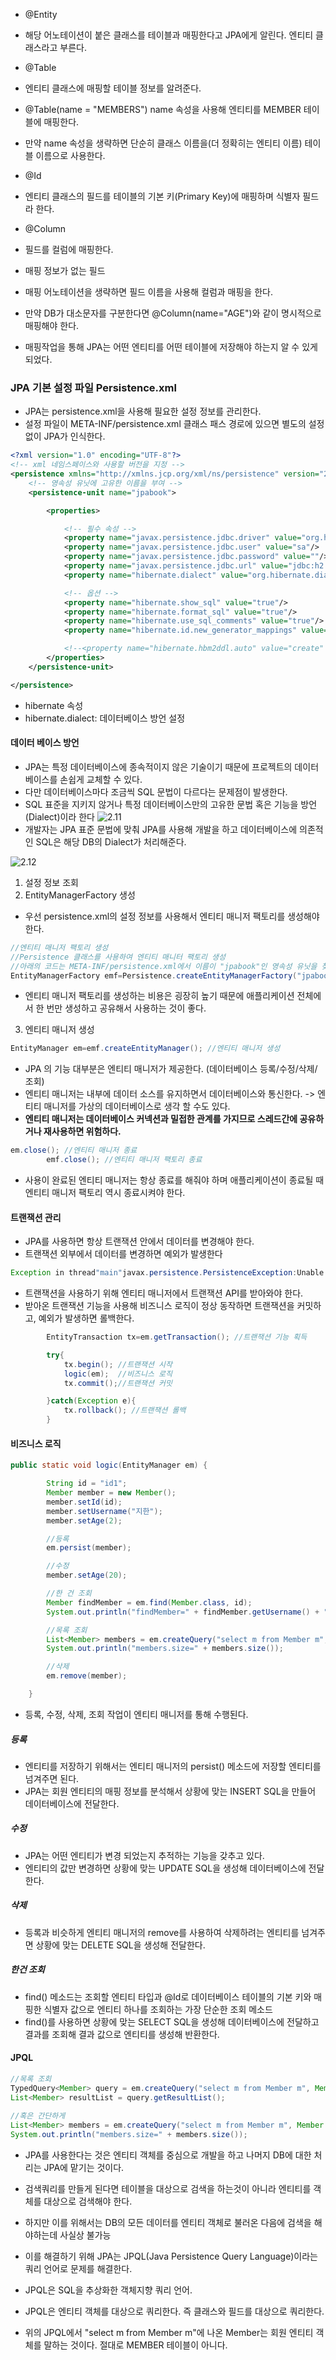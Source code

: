 - @Entity
- 해당 어노테이션이 붙은 클래스를 테이블과 매핑한다고 JPA에게 알린다. 엔티티 클래스라고 부른다.

- @Table
- 엔티티 클래스에 매핑할 테이블 정보를 알려준다.
- @Table(name = "MEMBERS") name 속성을 사용해 엔티티를 MEMBER 테이블에 매핑한다.
- 만약 name 속성을 생략하면 단순히 클래스 이름을(더 정확히는 엔티티 이름) 테이블 이름으로 사용한다.

- @Id
- 엔티티 클래스의 필드를 테이블의 기본 키(Primary Key)에 매핑하며 식별자 필드라 한다.

- @Column
- 필드를 컬럼에 매핑한다.

- 매핑 정보가 없는 필드
- 매핑 어노테이션을 생략하면 필드 이름을 사용해 컬럼과 매핑을 한다.
- 만약 DB가 대소문자를 구분한다면 @Column(name="AGE")와 같이 명시적으로 매핑해야 한다.

- 매핑작업을 통해 JPA는 어떤 엔티티를 어떤 테이블에 저장해야 하는지 알 수 있게 되었다.

### JPA 기본 설정 파일 Persistence.xml

- JPA는 persistence.xml을 사용해 필요한 설정 정보를 관리한다.
- 설정 파일이 META-INF/persistence.xml 클래스 패스 경로에 있으면 별도의 설정 없이 JPA가 인식한다.

```xml
<?xml version="1.0" encoding="UTF-8"?>
<!-- xml 네임스페이스와 사용할 버전을 지정 -->
<persistence xmlns="http://xmlns.jcp.org/xml/ns/persistence" version="2.1">
    <!-- 영속성 유닛에 고유한 이름을 부여 -->
    <persistence-unit name="jpabook">

        <properties>

            <!-- 필수 속성 -->
            <property name="javax.persistence.jdbc.driver" value="org.h2.Driver"/>
            <property name="javax.persistence.jdbc.user" value="sa"/>
            <property name="javax.persistence.jdbc.password" value=""/>
            <property name="javax.persistence.jdbc.url" value="jdbc:h2:tcp://localhost/~/test"/>
            <property name="hibernate.dialect" value="org.hibernate.dialect.H2Dialect"/>

            <!-- 옵션 -->
            <property name="hibernate.show_sql" value="true"/>
            <property name="hibernate.format_sql" value="true"/>
            <property name="hibernate.use_sql_comments" value="true"/>
            <property name="hibernate.id.new_generator_mappings" value="true"/>

            <!--<property name="hibernate.hbm2ddl.auto" value="create" />-->
        </properties>
    </persistence-unit>

</persistence>
```

- hibernate 속성
- hibernate.dialect: 데이터베이스 방언 설정

#### 데이터 베이스 방언

- JPA는 특정 데이터베이스에 종속적이지 않은 기술이기 때문에 프로젝트의 데이터베이스를 손쉽게 교체할 수 있다.
- 다만 데이터베이스마다 조금씩 SQL 문법이 다르다는 문제점이 발생한다.
- SQL 표준을 지키지 않거나 특정 데이터베이스만의 고유한 문법 혹은 기능을 방언(Dialect)이라 한다
  ![2.11](image/2_11.PNG)
- 개발자는 JPA 표준 문법에 맞춰 JPA를 사용해 개발을 하고 데이터베이스에 의존적인 SQL은 해당 DB의 Dialect가 처리해준다.

![2.12](image/2_12.PNG)

1. 설정 정보 조회
2. EntityManagerFactory 생성

- 우선 persistence.xml의 설정 정보를 사용해서 엔티티 매니저 팩토리를 생성해야 한다.

```java
//엔티티 매니저 팩토리 생성
//Persistence 클래스를 사용하여 엔티티 매니터 팩토리 생성
//아래의 코드는 META-INF/persistence.xml에서 이름이 "jpabook"인 영속성 유닛을 찾아 엔티티 메니저 팩토리를 생성한다.
EntityManagerFactory emf=Persistence.createEntityManagerFactory("jpabook");
```

- 엔티티 매니저 팩토리를 생성하는 비용은 굉장히 높기 때문에 애플리케이션 전체에서 한 번만 생성하고 공유해서 사용하는 것이 좋다.

3. 엔티티 매니저 생성

```java
EntityManager em=emf.createEntityManager(); //엔티티 매니저 생성
```

- JPA 의 기능 대부분은 엔티티 매니저가 제공한다. (데이터베이스 등록/수정/삭제/조회)
- 엔티티 매니저는 내부에 데이터 소스를 유지하면서 데이터베이스와 통신한다. -> 엔티티 매니저를 가상의 데이터베이스로 생각 할 수도 있다.
- **엔티티 매니저는 데이터베이스 커넥션과 밀접한 관계를 가지므로 스레드간에 공유하거나 재사용하면 위험하다.**

```java
em.close(); //엔티티 매니저 종료
        emf.close(); //엔티티 매니저 팩토리 종료
```

- 사용이 완료된 엔티티 매니저는 항상 종료를 해줘야 하며 애플리케이션이 종료될 때 엔티티 매니저 팩토리 역시 종료시켜야 한다.

#### 트랜잭션 관리

- JPA를 사용하면 항상 트랜잭션 안에서 데이터를 변경해야 한다.
- 트랜잭션 외부에서 데이터를 변경하면 예외가 발생한다

```java
Exception in thread"main"javax.persistence.PersistenceException:Unable to build entity manager factory
```

- 트랜잭션을 사용하기 위해 엔티티 매니저에서 트랜잭션 API를 받아와야 한다.
- 받아온 트랜잭션 기능을 사용해 비즈니스 로직이 정상 동작하면 트랜잭션을 커밋하고, 예외가 발생하면 롤백한다.
```java
        EntityTransaction tx=em.getTransaction(); //트랜잭션 기능 획득

        try{
            tx.begin(); //트랜잭션 시작
            logic(em);  //비즈니스 로직
            tx.commit();//트랜잭션 커밋

        }catch(Exception e){
            tx.rollback(); //트랜잭션 롤백
        }
```

#### 비즈니스 로직
```java
public static void logic(EntityManager em) {

        String id = "id1";
        Member member = new Member();
        member.setId(id);
        member.setUsername("지한");
        member.setAge(2);

        //등록
        em.persist(member);

        //수정
        member.setAge(20);

        //한 건 조회
        Member findMember = em.find(Member.class, id);
        System.out.println("findMember=" + findMember.getUsername() + ", age=" + findMember.getAge());

        //목록 조회
        List<Member> members = em.createQuery("select m from Member m", Member.class).getResultList();
        System.out.println("members.size=" + members.size());

        //삭제
        em.remove(member);

    }
```
- 등록, 수정, 삭제, 조회 작업이 엔티티 매니저를 통해 수행된다.

##### 등록
- 엔티티를 저장하기 위해서는 엔티티 매니저의 persist() 메소드에 저장할 엔티티를 넘겨주면 된다.
- JPA는 회원 엔티티의 매핑 정보를 분석해서 상황에 맞는 INSERT SQL을 만들어 데이터베이스에 전달한다.
##### 수정
- JPA는 어떤 엔티티가 변경 되었는지 추적하는 기능을 갖추고 있다.
- 엔티티의 값만 변경하면 상황에 맞는 UPDATE SQL을 생성해 데이터베이스에 전달한다.
##### 삭제
- 등록과 비슷하게 엔티티 매니저의 remove를 사용하여 삭제하려는 엔티티를 넘겨주면 상황에 맞는 DELETE SQL을 생성해 전달한다.
##### 한건 조회
- find() 메소드는 조회할 엔티티 타입과 @Id로 데이터베이스 테이블의 기본 키와 매핑한 식별자 값으로 엔티티 하나를 조회하는 가장 단순한 조회 메소드
- find()를 사용하면 상황에 맞는 SELECT SQL을 생성해 데이터베이스에 전달하고 결과를 조회해 결과 값으로 엔티티를 생성해 반환한다.

#### JPQL
```java
//목록 조회
TypedQuery<Member> query = em.createQuery("select m from Member m", Member.class);
List<Member> resultList = query.getResultList();
        
//혹은 간단하게
List<Member> members = em.createQuery("select m from Member m", Member.class).getResultList();
System.out.println("members.size=" + members.size());
```
- JPA를 사용한다는 것은 엔티티 객체를 중심으로 개발을 하고 나머지 DB에 대한 처리는 JPA에 맡기는 것이다.
- 검색쿼리를 만들게 된다면 테이블을 대상으로 검색을 하는것이 아니라 엔티티를 객체를 대상으로 검색해야 한다.
- 하지만 이를 위해서는 DB의 모든 데이터를 엔티티 객체로 불러온 다음에 검색을 해야하는데 사실상 불가능
- 이를 해결하기 위해 JPA는 JPQL(Java Persistence Query Language)이라는 쿼리 언어로 문제를 해결한다.


- JPQL은 SQL을 추상화한 객체지향 쿼리 언어.
- JPQL은 엔티티 객체를 대상으로 쿼리한다. 즉 클래스와 필드를 대상으로 쿼리한다.


- 위의 JPQL에서 "select m from Member m"에 나온 Member는 회원 엔티티 객체를 말하는 것이다. 절대로 MEMBER 테이블이 아니다.